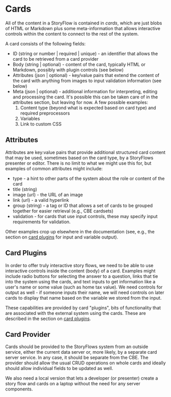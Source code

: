 # Cards
All of the content in a StoryFlow is contained in _cards_, which are just blobs of HTML or Markdown plus some meta-information that allows interactive controls within the content to connect to the rest of the system.

A card consists of the following fields:

* ID (string or number | required | unique) - an identifier that allows the card to be retrieved from a card provider
* Body (string | optional) - content of the card, typically HTML or Markdown, possibly with plugin controls (see below)
* Attributes (json | optional) - key/value pairs that extend the content of the card with anything from images to input validation information (see below) 
* Meta (json | optional) - additional information for interpreting, editing and processing the card. It's possible this can be taken care of in the attributes section, but leaving for now. A few possible examples:
  1. Content type (beyond what is expected based on card type) and required preprocessors
  2. Variables
  4. Link to custom CSS

## Attributes
Attributes are key:value pairs that provide additional structured card content that may be used, sometimes based on the card type, by a StoryFlows presenter or editor. There is no limit to what we might use this for, but examples of common attributes might include:

* type - a hint to other parts of the system about the role or content of the card
* title (string)
* image (url) - the URL of an image
* link (url) - a valid hyperlink
* group (string) - a tag or ID that allows a set of cards to be grouped together for easier retrieval (e.g., CBE cardsets)
* validation - for cards that use input controls, these may specify input requirements for validation.

Other examples crop up elsewhere in the documentation (see, e.g., the section on [card plugins](plugins) for input and variable output).

## Card Plugins
In order to offer truly interactive story flows, we need to be able to use interactive controls inside the content (body) of a card. Examples might include radio buttons for selecting the answer to a question, links that tie into the system using the cards, and text inputs to get information like a user's name or some value (such as home tax value). We need controls for output as well - if someone inputs their name, we will need controls on later cards to display that name based on the variable we stored from the input. 

These capabilities are provided by card "plugins", bits of functionality that are associated with the external system using the cards. These are described in the section on [card plugins](plugins.md).

## Card Provider

Cards should be provided to the StoryFlows system from an outside service, either the current data server or, more likely, by a separate card server service. In any case, it should be separate from the CBE. The provider should allow the usual CRUD operations on whole cards and ideally should allow individual fields to be updated as well.

We also need a local version that lets a developer (or presenter) create a story flow and cards on a laptop without the need for any server components.

